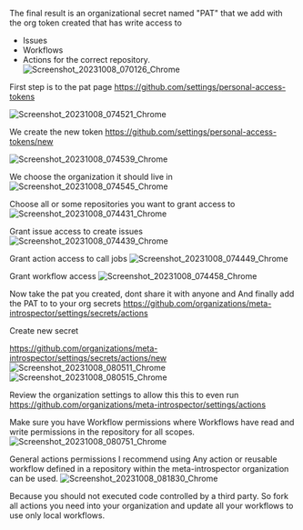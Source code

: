 The final result is an organizational secret named "PAT" 
that we add with the org token created that has write access to 
* Issues
* Workflows
* Actions
for the correct repository.
![Screenshot_20231008_070126_Chrome](https://github.com/meta-introspector/call-auto-gpt/assets/16427113/41c88aba-a715-4bcb-8a67-3b0b8d1bd3b5)

First step is to the pat page
https://github.com/settings/personal-access-tokens

![Screenshot_20231008_074521_Chrome](https://github.com/meta-introspector/call-auto-gpt/assets/16427113/912973a8-33ce-4c98-b0d3-d1d3354b28ae)

We create the new token
https://github.com/settings/personal-access-tokens/new

![Screenshot_20231008_074539_Chrome](https://github.com/meta-introspector/call-auto-gpt/assets/16427113/5a1e562e-ed7a-47a3-93a9-524a01efa800)

We choose the organization it should live in
![Screenshot_20231008_074545_Chrome](https://github.com/meta-introspector/call-auto-gpt/assets/16427113/096337db-ee13-4528-9bf4-f79be35bd371)

Choose all or some repositories you want to grant access to
![Screenshot_20231008_074431_Chrome](https://github.com/meta-introspector/call-auto-gpt/assets/16427113/a177db73-66c0-4201-aac0-d026456ea500)

Grant issue access to create issues
![Screenshot_20231008_074439_Chrome](https://github.com/meta-introspector/call-auto-gpt/assets/16427113/0969c57e-3971-4ae0-979b-0362dc35a3fe)

Grant action access to call jobs
![Screenshot_20231008_074449_Chrome](https://github.com/meta-introspector/call-auto-gpt/assets/16427113/56f30964-874a-4b89-b6bd-6802d098ca39)

Grant workflow access
![Screenshot_20231008_074458_Chrome](https://github.com/meta-introspector/call-auto-gpt/assets/16427113/62b929a5-238b-4461-9ee2-8adbc400800a)

Now take the pat you created, dont share it with anyone and And finally add the PAT to 
 to your org secrets 
https://github.com/organizations/meta-introspector/settings/secrets/actions

Create new secret 

https://github.com/organizations/meta-introspector/settings/secrets/actions/new 
![Screenshot_20231008_080511_Chrome](https://github.com/meta-introspector/call-auto-gpt/assets/16427113/e961eb02-7720-493b-aee4-19e4bf9e1aca)
![Screenshot_20231008_080515_Chrome](https://github.com/meta-introspector/call-auto-gpt/assets/16427113/53c69c32-e336-43bb-aa42-d5c4c404377e)


Review the organization settings to allow this this to even run
https://github.com/organizations/meta-introspector/settings/actions

Make sure you have Workflow permissions where 
Workflows have read and write permissions in the repository for all scopes.
![Screenshot_20231008_080751_Chrome](https://github.com/meta-introspector/call-auto-gpt/assets/16427113/6bb25635-97a0-4611-9c88-ec98b05e51bd)

General actions permissions
I recommend using Any action or reusable workflow defined in a repository within the meta-introspector organization can be used.
 ![Screenshot_20231008_081830_Chrome](https://github.com/meta-introspector/call-auto-gpt/assets/16427113/93e56312-f240-4b3a-ac0c-d8c912b7b09e)

Because you should not executed code controlled by a third party. So fork all actions you need into your organization and update all your workflows to use only local workflows.
